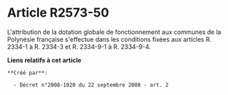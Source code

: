 # Article R2573-50

L'attribution de la dotation globale de fonctionnement aux communes de la Polynésie française s'effectue dans les conditions
fixées aux articles R. 2334-1 à R. 2334-3 et R. 2334-9-1 à R. 2334-9-4.

**Liens relatifs à cet article**

	**Créé par**:

	  - Décret n°2008-1020 du 22 septembre 2008 - art. 2
